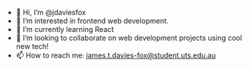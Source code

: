 - 👋 Hi, I’m @jdaviesfox
- 👀 I’m interested in frontend web development.
- 🌱 I’m currently learning React
- 💞️ I’m looking to collaborate on web development projects using cool new tech!
- 📫 How to reach me: james.t.davies-fox@student.uts.edu.au
